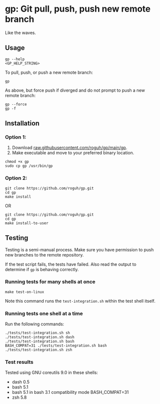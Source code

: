 # gp: Git pull, push, push new remote branch

<!--
EDIT README.template.md, not README.md directly.
Use `make build-readme to update the README file
-->

Like the waves.

## Usage

```
gp --help
<GP_HELP_STRING>
```

To pull, push, or push a new remote branch:

```
gp
```

As above, but force push if diverged and do not prompt to push a new remote branch:

```
gp --force
gp -f
```

## Installation

### Option 1:

1. Download [raw.githubusercontent.com/roguh/gp/main/gp](https://raw.githubusercontent.com/roguh/gp/main/gp).
2. Make executable and move to your preferred binary location.

```
chmod +x gp
sudo cp gp /usr/bin/gp
```

### Option 2:

```
git clone https://github.com/roguh/gp.git
cd gp
make install
```

OR

```
git clone https://github.com/roguh/gp.git
cd gp
make install-to-user
```

## Testing

Testing is a semi-manual process.
Make sure you have permission to push new branches to the remote repository.

If the test script fails, the tests have failed.
Also read the output to determine if `gp` is behaving correctly.

### Running tests for many shells at once

```
make test-on-linux
```

Note this command runs the `test-integration.sh` within the test shell itself.

### Running tests one shell at a time

Run the following commands:

```
./tests/test-integration.sh sh
./tests/test-integration.sh dash
./tests/test-integration.sh bash
BASH_COMPAT=31 ./tests/test-integration.sh bash
./tests/test-integration.sh zsh
```

### Test results

Tested using GNU coreutils 9.0 in these shells:

- dash 0.5
- bash 5.1
- bash 5.1 in bash 3.1 compatibility mode BASH_COMPAT=31
- zsh 5.8
